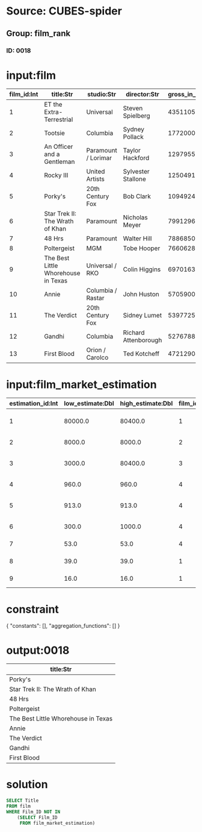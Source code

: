 # Source: CUBES-spider
## Group: film_rank
### ID: 0018

# input:film

| film_id:Int | title:Str | studio:Str | director:Str | gross_in_dollar:Int |
|---|---|---|---|---|
| 1 | ET the Extra-Terrestrial | Universal | Steven Spielberg | 435110554 |
| 2 | Tootsie | Columbia | Sydney Pollack | 177200000 |
| 3 | An Officer and a Gentleman | Paramount / Lorimar | Taylor Hackford | 129795554 |
| 4 | Rocky III | United Artists | Sylvester Stallone | 125049125 |
| 5 | Porky's | 20th Century Fox | Bob Clark | 109492484 |
| 6 | Star Trek II: The Wrath of Khan | Paramount | Nicholas Meyer | 79912963 |
| 7 | 48 Hrs | Paramount | Walter Hill | 78868508 |
| 8 | Poltergeist | MGM | Tobe Hooper | 76606280 |
| 9 | The Best Little Whorehouse in Texas | Universal / RKO | Colin Higgins | 69701637 |
| 10 | Annie | Columbia / Rastar | John Huston | 57059003 |
| 11 | The Verdict | 20th Century Fox | Sidney Lumet | 53977250 |
| 12 | Gandhi | Columbia | Richard Attenborough | 52767889 |
| 13 | First Blood | Orion / Carolco | Ted Kotcheff | 47212904 |

# input:film_market_estimation

| estimation_id:Int | low_estimate:Dbl | high_estimate:Dbl | film_id:Int | type:Str | market_id:Int | year:Int |
|---|---|---|---|---|---|---|
| 1 | 80000.0 | 80400.0 | 1 | Mass suicide murder | 1 | 1945 |
| 2 | 8000.0 | 8000.0 | 2 | Mass suicide | 2 | 1944 |
| 3 | 3000.0 | 80400.0 | 3 | Mass human sacrifice | 3 | 1487 |
| 4 | 960.0 | 960.0 | 4 | Mass suicide | 2 | 1973 |
| 5 | 913.0 | 913.0 | 4 | Mass suicide murder | 1 | 1978 |
| 6 | 300.0 | 1000.0 | 4 | Mass suicide | 1 | 2000 |
| 7 | 53.0 | 53.0 | 4 | Mass suicide | 1 | 1994 |
| 8 | 39.0 | 39.0 | 1 | Mass suicide | 2 | 1997 |
| 9 | 16.0 | 16.0 | 1 | Mass suicide | 3 | 1995 |

# constraint

{
  "constants": [],
  "aggregation_functions": []
}

# output:0018

| title:Str |
|---|
| Porky's |
| Star Trek II: The Wrath of Khan |
| 48 Hrs |
| Poltergeist |
| The Best Little Whorehouse in Texas |
| Annie |
| The Verdict |
| Gandhi |
| First Blood |

# solution

```sql
SELECT Title
FROM film
WHERE Film_ID NOT IN
    (SELECT Film_ID
     FROM film_market_estimation)
```
